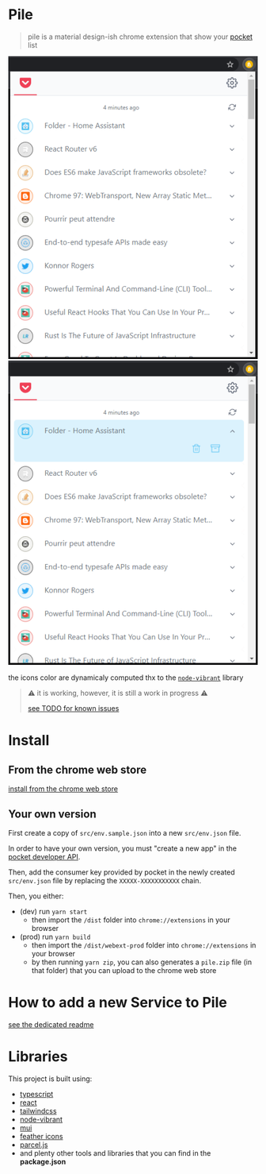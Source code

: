 # Pile

> pile is a material design-ish chrome extension that show your [pocket](https://getpocket.com) list

![example](img/pile.png)
![example2](img/pile-opened.png)

the icons color are dynamicaly computed thx to the [`node-vibrant`][1] library

> ⚠️ it is working, however, it is still a work in progress ⚠️
>
> [see TODO for known issues](./TODO.md)

# Install
## From the chrome web store

[install from the chrome web store](https://chrome.google.com/webstore/detail/injagampgkalbbmhpemnfknoeghfenif)

## Your own version
First create a copy of `src/env.sample.json` into a new `src/env.json` file.

In order to have your own version, you must "create a new app" in the [pocket developer API](https://getpocket.com/developer/apps/).

Then, add the consumer key provided by pocket in the newly created `src/env.json` file by replacing the `XXXXX-XXXXXXXXXXX` chain.

Then, you either:
- (dev) run `yarn start`
  - then import the `/dist` folder into `chrome://extensions` in your browser
- (prod) run `yarn build`
  - then import the `/dist/webext-prod` folder into `chrome://extensions` in your browser
  - by then running `yarn zip`, you can also generates a `pile.zip` file (in that folder) that you can upload to the chrome web store

# How to add a new Service to Pile
[see the dedicated readme](./src/services/README.md)
# Libraries
This project is built using:
- [typescript](https://www.typescriptlang.org/)
- [react](https://reactjs.org/)
- [tailwindcss](https://tailwindcss.com/)
- [node-vibrant](https://github.com/vibrant-colors/node-vibrant)
- [mui](https://mui.com/)
- [feather icons](https://feathericons.com/)
- [parcel.js](https://parceljs.org/)
- and plenty other tools and libraries that you can find in the **package.json**

[1]: https://github.com/vibrant-colors/node-vibrant